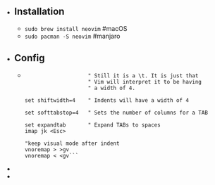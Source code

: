 - ## Installation
	- `sudo brew install neovim` #macOS
	- `sudo pacman -S neovim` #manjaro
- ## Config
	- ```set tabstop=4       " The width of a TAB is set to 4.
	                      " Still it is a \t. It is just that
	                      " Vim will interpret it to be having
	                      " a width of 4.
	  
	  set shiftwidth=4    " Indents will have a width of 4
	  
	  set softtabstop=4   " Sets the number of columns for a TAB
	  
	  set expandtab       " Expand TABs to spaces
	  imap jk <Esc>
	  
	  "keep visual mode after indent
	  vnoremap > >gv
	  vnoremap < <gv```
-
-